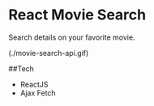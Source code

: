 # React Movie Search

Search details on your favorite movie.

(./movie-search-api.gif)

##Tech
- ReactJS
- Ajax Fetch
